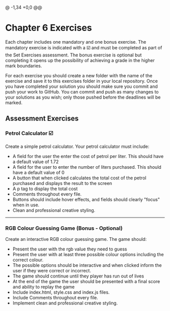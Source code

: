 @ -1,34 +0,0 @@
# Chapter 6 Exercises

Each chapter includes one mandatory and one bonus exercise. The mandatory exercise is indicated with a :ballot_box_with_check: and must be completed as part of the Set Exercises assessment. The bonus exercise is optional but completing it opens up the possibility of achieving a grade in the higher mark boundaries.

For each exercise you should create a new folder with the name of the exercise and save it to this exercises folder in your local repository. Once you have completed your solution you should make sure you commit and push your work to GitHub. You can commit and push as many changes to your solutions as you wish; only those pushed before the deadlines will be marked.

## Assessment Exercises

### Petrol Calculator :ballot_box_with_check:

Create a simple petrol calculator. Your petrol calculator must include:

* A field for the user the enter the cost of petrol per liter. This should have a default value of 1.72
* A field for the user to enter the number of liters purchased. This should have a default value of 0
* A button that when clicked calculates the total cost of the petrol purchased and displays the result to the screen
* A p tag to display the total cost
* Comments throughout every file.
* Buttons should include hover effects, and fields should clearly "focus" when in use.
* Clean and professional creative styling.

<hr>

### RGB Colour Guessing Game (Bonus - Optional)

Create an interactive RGB colour guessing game. The game should:

* Present the user with the rgb value they need to guess
* Present the user with at least three possible colour options including the correct colour.
* The possible options should be interactive and when clicked inform the user if they were correct or incorrect.
* The game should continue until they player has run out of lives
* At the end of the game the user should be presented with a final score and ability to replay the game
* Include index.html, style.css and index.js files.
* Include Comments throughout every file.
* Implement clean and professional creative styling.
